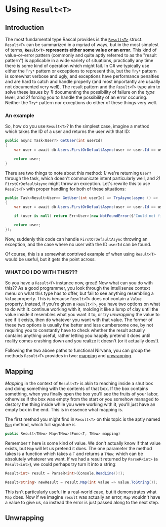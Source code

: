# Using `Result<T>`

## Introduction

The most fundamental type Rascal provides is the [`Result<T>`](/api/Rascal.Result-1.html) struct. `Result<T>` can be summarized in a myriad of ways, but in the most simplest of terms, **`Result<T>` represents either some value *or* an error**. This kind of value-or-error pattern (commonly and quite aptly referred to as the "result pattern") is applicable in a wide variety of situations, practically any time there is some kind of operation which might fail. In C# we typically use either the `Try*` pattern or exceptions to represent this, but the `Try*` pattern is somewhat verbose and ugly, and exceptions have performance penalties and are hard to catch and handle properly (and most importantly are usually not documented very well). The result pattern and the `Result<T>` type aim to solve these issues by *1)* documenting the possibility of failure on the *type* level, and *2)* forcing you to handle the possibility of an error occuring. Neither the `Try*` pattern nor exceptions do either of these things very well.

### An example

So, how do you use `Result<T>`? In the simplest case, imagine a method which takes the ID of a user and returns the user with that ID:

```cs
public async Task<User?> GetUser(int userId)
{
    var user = await db.Users.FirstOrDefaultAsync(user => user.Id == userId);

    return user;
}
```

There are two things to note about this method: *1)* we're returning `User?` through the task, which doesn't communicate intent particularly well, and *2)* `FirstOrDefaultAsync` might throw an exception. Let's rewrite this to use `Result<T>` with proper handling for both of these situations:

```cs
public Task<Result<User>> GetUser(int userId) => TryAsync(async () =>
{
    var user = await db.Users.FirstOrDefaultAsync(user => user.Id == userId);

    if (user is null) return Err<User>(new NotFoundError($"Could not find a user with id {userId}."));

    return user;
});
```

Now, suddenly this code can handle `FirstOrDefaultAsync` throwing an exception, and the case where no user with the ID `userId` can be found.

Of course, this is a somewhat contrived example of when using `Result<T>` would be useful, but it gets the point across.

### WHAT DO I DO WITH THIS???

So you have a `Result<T>` instance now, great! Now what can you do with this?? As a good programmer, you look through the intellisense context menu on what this type has to offer, but fail to see anything resembling a `Value` property. This is because `Result<T>` does not contain a `Value` property. Instead, if you're given a `Result<T>`, you have two options on what to do with it: continue working with it, molding it like a lump of clay until the value inside it resembles what you want it to, or try *unwrapping* the value to see if it exists, then do whatever you want with that value. The former of these two options is usually the better and less cumbersome one, by not requiring you to constantly have to check whether the result actually contains anything useful, rather letting you happily pretend it does until reality comes crashing down and you realize it doesn't (or it actually does!).

Following the two above paths to functional Nirvana, you can group the methods `Result<T>` provides in two: [mapping](#mapping) and [unwrapping](#unwrapping).

## Mapping

*Mapping* in the context of `Result<T>` is akin to reaching inside a shut box and doing something with the contents of that box. If the box contains something, when you finally open the box you'll see the fruits of your labor, otherwise if the box was empty from the start or you somehow managed to destory the thing inside while you were working with it, you'll just have an empty box in the end. This is in essence what mapping is.

The first method you might find in `Result<T>` on this topic is the aptly named [`Map`](/api/Rascal.Result-1.html#Rascal_Result_1_Map__1_System_Func__0___0__) method, which full signature is

```cs
public Result<TNew> Map<TNew>(Func<T, TNew> mapping)
```

Remember `T` here is some kind of value. We don't actually know if that value exists, but `Map` will let us pretend it does. The one parameter the method takes is a function which takes a `T` and returns a `TNew`, which can be absolutely whatever we want. If we had a result returned by `ParseR<int>` (a `Result<int>`), we could perhaps try turn it into a string:

```cs
Result<int> result = ParseR<int>(Console.ReadLine()!);

Result<string> newResult = result.Map(int value => value.ToString());
```

This isn't particularly useful in a real-world case, but it demonstrates what `Map` does. Now if we imagine `result` was actually an error, `Map` wouldn't have a value to give us, so instead the error is just passed along to the next step.

## Unwrapping
